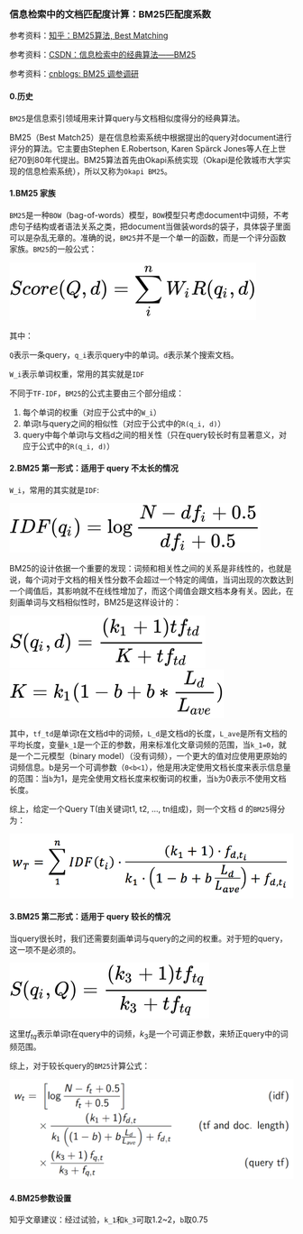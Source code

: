 ### 信息检索中的文档匹配度计算：BM25匹配度系数

参考资料：[知乎：BM25算法, Best Matching](https://zhuanlan.zhihu.com/p/79202151)

参考资料：[CSDN：信息检索中的经典算法——BM25](https://blog.csdn.net/baimafujinji/article/details/6509524)

参考资料：[cnblogs: BM25 调参调研](https://www.cnblogs.com/NaughtyBaby/p/9774836.html)

#### 0.历史

`BM25`是信息索引领域用来计算query与文档相似度得分的经典算法。

BM25（Best Match25）是在信息检索系统中根据提出的query对document进行评分的算法。它主要由Stephen E.Robertson, Karen Spärck Jones等人在上世纪70到80年代提出。BM25算法首先由Okapi系统实现（Okapi是伦敦城市大学实现的信息检索系统），所以又称为`Okapi BM25`。

#### 1.BM25 家族

`BM25`是一种`BOW`（bag-of-words）模型，`BOW`模型只考虑document中词频，不考虑句子结构或者语法关系之类，把document当做装words的袋子，具体袋子里面可以是杂乱无章的。准确的说，`BM25`并不是一个单一的函数，而是一个评分函数家族。`BM25`的一般公式：

![](/assets/rs004_02.svg)

其中：

`Q`表示一条query，`q_i`表示query中的单词。`d`表示某个搜索文档。

`W_i`表示单词权重，常用的其实就是`IDF`

不同于`TF-IDF`，`BM25`的公式主要由三个部分组成：

1. 每个单词的权重（对应于公式中的`W_i`）
2. 单词t与query之间的相似性（对应于公式中的`R(q_i, d)`）
3. query中每个单词t与文档d之间的相关性（只在query较长时有显著意义，对应于公式中的`R(q_i, d)`）

#### 2.BM25 第一形式：适用于 query 不太长的情况

`W_i`，常用的其实就是`IDF`:

![](/assets/rs004_03.svg)


BM25的设计依据一个重要的发现：词频和相关性之间的关系是非线性的，也就是说，每个词对于文档的相关性分数不会超过一个特定的阈值，当词出现的次数达到一个阈值后，其影响就不在线性增加了，而这个阈值会跟文档本身有关。因此，在刻画单词与文档相似性时，BM25是这样设计的：

![](/assets/rs004_04.svg)
![](/assets/rs004_05.svg)

其中，`tf_td`是单词t在文档d中的词频，`L_d`是文档d的长度，`L_ave`是所有文档的平均长度，变量`k_1`是一个正的参数，用来标准化文章词频的范围，当`k_1=0`，就是一个二元模型（binary model）（没有词频），一个更大的值对应使用更原始的词频信息。b是另一个可调参数（`0<b<1`），他是用决定使用文档长度来表示信息量的范围：当`b`为1，是完全使用文档长度来权衡词的权重，当`b`为0表示不使用文档长度。

综上，给定一个Query T(由关键词t1, t2, ..., tn组成)，则一个文档 d 的`BM25`得分为：

![](/assets/rs004_01.png)

#### 3.BM25 第二形式：适用于 query 较长的情况

当query很长时，我们还需要刻画单词与query的之间的权重。对于短的query，这一项不是必须的。

![](/assets/rs004_06.svg)

这里$tf_{tq}$表示单词t在query中的词频，$k_3$是一个可调正参数，来矫正query中的词频范围。

综上，对于较长query的`BM25`计算公式：

![](/assets/rs004_07.png)

#### 4.BM25参数设置

知乎文章建议：经过试验，`k_1`和`k_3`可取1.2~2，`b`取0.75